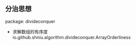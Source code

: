 
## 分治思想

package: divideconquer

- 求解数组的有序度 io.github.shniu.algorithm.divideconquer.ArrayOrderliness